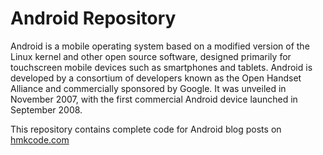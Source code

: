 Android Repository
==================


Android is a mobile operating system based on a modified version of the Linux kernel and other open source software, designed primarily for touchscreen mobile devices such as smartphones and tablets. Android is developed by a consortium of developers known as the Open Handset Alliance and commercially sponsored by Google. It was unveiled in November 2007, with the first commercial Android device launched in September 2008.




This repository contains complete code for Android blog posts on [hmkcode.com](http://hmkcode.com)
